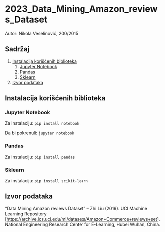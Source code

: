 # 2023_Data_Mining_Amazon_reviews_Dataset

Autor: Nikola Veselinović, 200/2015

## Sadržaj


1. [Instalacija korišćenih biblioteka](#instalacija-korišćenih-biblioteka)  
    1. [Jupyter Notebook](#jupyter-notebook)
    2. [Pandas](#pandas)
    3. [Sklearn](#sklearn)
2. [Izvor podataka](#izvor-podataka)  

## Instalacija korišćenih biblioteka

### Jupyter Notebook

Za instalaciju: `pip install notebook`

Da bi pokrenuli: `jupyter notebook`

### Pandas

Za instalaciju: `pip install pandas`

### Sklearn

Za instalaciju: `pip install scikit-learn`

## Izvor podataka

“Data Mining Amazon reviews Dataset” – Zhi Liu (2019). UCI Machine Learning Repository [https://archive.ics.uci.edu/ml/datasets/Amazon+Commerce+reviews+set]. National Engineering Research Center for E-Learning, Hubei Wuhan, China.
